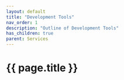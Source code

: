 ```yaml
---
layout: default
title: "Development Tools"
nav_order: 1
description: "Outline of Development Tools"
has_children: true
parent: Services
---
```


# {{ page.title }}

